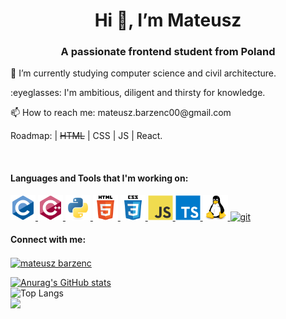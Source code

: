 <h1 align="center">Hi 👋, I’m Mateusz</h1>
<h3 align="center">A passionate frontend student from Poland</h3>
<p align="left">🌱 I’m currently studying computer science and civil architecture.</p>
<p>:eyeglasses: I'm ambitious, diligent and thirsty for knowledge.</p>
<p>📫 How to reach me: mateusz.barzenc00@gmail.com</p>
<p>Roadmap: | <strike>HTML</strike> | CSS | JS | React.</p>
<br>

<h4 align="left">Languages and Tools that I'm working on:</h4>
<p align="left"> 
  <a href="https://www.cprogramming.com/" target="_blank" rel="noreferrer"> <img src="https://raw.githubusercontent.com/devicons/devicon/master/icons/c/c-original.svg" alt="c" width="40" height="40"/> </a>
  <a href="https://www.w3schools.com/cpp/" target="_blank" rel="noreferrer"> <img src="https://raw.githubusercontent.com/devicons/devicon/master/icons/cplusplus/cplusplus-original.svg" alt="cplusplus" width="40" height="40"/> </a>
  <a href="https://www.python.org" target="_blank" rel="noreferrer"> <img src="https://raw.githubusercontent.com/devicons/devicon/master/icons/python/python-original.svg" alt="python" width="40" height="40"/> </a> 
  <a href="https://www.w3.org/html/" target="_blank" rel="noreferrer"> <img src="https://raw.githubusercontent.com/devicons/devicon/master/icons/html5/html5-original-wordmark.svg" alt="html5" width="40" height="40"/> </a> 
  <a href="https://www.w3schools.com/css/" target="_blank" rel="noreferrer"> <img src="https://raw.githubusercontent.com/devicons/devicon/master/icons/css3/css3-original-wordmark.svg" alt="css3" width="40" height="40"/> </a>
  <a href="https://developer.mozilla.org/en-US/docs/Web/JavaScript" target="_blank" rel="noreferrer"> <img src="https://raw.githubusercontent.com/devicons/devicon/master/icons/javascript/javascript-original.svg" alt="javascript" width="40" height="40"/> </a>
  <a href="https://www.typescriptlang.org/" target="_blank" rel="noreferrer"> <img src="https://raw.githubusercontent.com/devicons/devicon/master/icons/typescript/typescript-original.svg" alt="typescript" width="40" height="40"/> </a>
  <a href="https://www.linux.org/" target="_blank" rel="noreferrer"> <img src="https://raw.githubusercontent.com/devicons/devicon/master/icons/linux/linux-original.svg" alt="linux" width="40" height="40"/> </a>
  <a href="https://git-scm.com/" target="_blank" rel="noreferrer"> <img src="https://www.vectorlogo.zone/logos/git-scm/git-scm-icon.svg" alt="git" width="40" height="40"/> </a> 
</p>

<h4 align="left">Connect with me:</h4>
<p align="left">
<a href="https://www.linkedin.com/in/mateusz-barzenc-b718b821b/" target="blank"><img align="center" src="https://raw.githubusercontent.com/rahuldkjain/github-profile-readme-generator/master/src/images/icons/Social/linked-in-alt.svg" alt="mateusz barzenc" height="30" width="40" /></a>
</p>


[![Anurag's GitHub stats](https://github-readme-stats.vercel.app/api?username=mabarbar&theme=onedark)](https://github.com/anuraghazra/github-readme-stats)
<br>
![Top Langs](https://github-readme-stats.vercel.app/api/top-langs/?username=mabarbar&theme=onedark)
<br>
![](https://komarev.com/ghpvc/?username=mabarbar)
<!---
mabarbar/mabarbar is a ✨ special ✨ repository because its `README.md` (this file) appears on your GitHub profile.
You can click the Preview link to take a look at your changes.
--->

